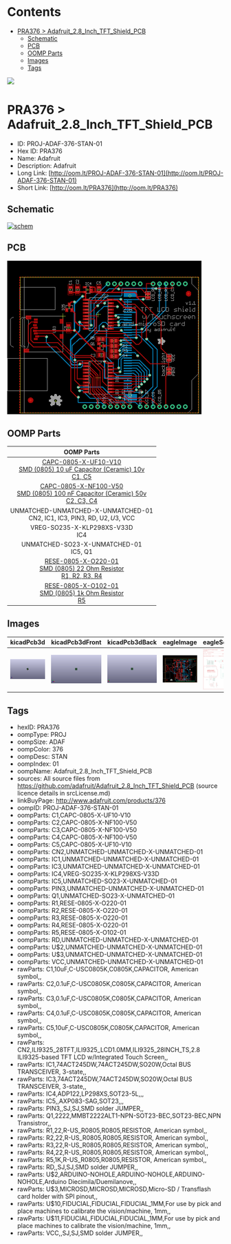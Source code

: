 



Contents
========

* [PRA376 > Adafruit_2.8_Inch_TFT_Shield_PCB](#pra376--adafruit_28_inch_tft_shield_pcb)
	* [Schematic](#schematic)
	* [PCB](#pcb)
	* [OOMP Parts](#oomp-parts)
	* [Images](#images)
	* [Tags](#tags)
  
![][im]
# PRA376 > Adafruit_2.8_Inch_TFT_Shield_PCB

- ID: PROJ-ADAF-376-STAN-01
- Hex ID: PRA376
- Name: Adafruit
- Description: Adafruit
- Long Link: [http://oom.lt/PROJ-ADAF-376-STAN-01](http://oom.lt/PROJ-ADAF-376-STAN-01)
- Short Link: [http://oom.lt/PRA376](http://oom.lt/PRA376)

## Schematic
  
[![schem](eagleSchemImage.png)](eagleSchemImage.png)
## PCB
  
[![pcb](eagleImage.png)](eagleImage.png)
## OOMP Parts
  

|OOMP Parts|
| :---: |
|[CAPC-0805-X-UF10-V10<br> SMD (0805) 10 uF Capacitor (Ceramic) 10v<br> C1, C5](https://github.com/oomlout/oomlout_OOMP_parts/tree/main/CAPC-0805-X-UF10-V10/)|
|[CAPC-0805-X-NF100-V50<br> SMD (0805) 100 nF Capacitor (Ceramic) 50v<br> C2, C3, C4](https://github.com/oomlout/oomlout_OOMP_parts/tree/main/CAPC-0805-X-NF100-V50/)|
|UNMATCHED-UNMATCHED-X-UNMATCHED-01<BR>CN2, IC1, IC3, PIN3, RD, U$2, U$3, VCC|
|VREG-SO235-X-KLP298XS-V33D<BR>IC4|
|UNMATCHED-SO23-X-UNMATCHED-01<BR>IC5, Q1|
|[RESE-0805-X-O220-01<br> SMD (0805) 22 Ohm Resistor<br> R1, R2, R3, R4](https://github.com/oomlout/oomlout_OOMP_parts/tree/main/RESE-0805-X-O220-01/)|
|[RESE-0805-X-O102-01<br> SMD (0805) 1k Ohm Resistor<br> R5](https://github.com/oomlout/oomlout_OOMP_parts/tree/main/RESE-0805-X-O102-01/)|

## Images
  
  

|kicadPcb3d|kicadPcb3dFront|kicadPcb3dBack|eagleImage|eagleSchemImage|
| :---: | :---: | :---: | :---: | :---: |
|[![kicadPcb3d](kicadPcb3d_140.png)](kicadPcb3d.png)|[![kicadPcb3dFront](kicadPcb3dFront_140.png)](kicadPcb3dFront.png)|[![kicadPcb3dBack](kicadPcb3dBack_140.png)](kicadPcb3dBack.png)|[![eagleImage](eagleImage_140.png)](eagleImage.png)|[![eagleSchemImage](eagleSchemImage_140.png)](eagleSchemImage.png)|

## Tags

- hexID: PRA376
- oompType: PROJ
- oompSize: ADAF
- oompColor: 376
- oompDesc: STAN
- oompIndex: 01
- oompName: Adafruit_2.8_Inch_TFT_Shield_PCB
- sources: All source files from https://github.com/adafruit/Adafruit_2.8_Inch_TFT_Shield_PCB (source licence details in srcLicense.md)
- linkBuyPage: http://www.adafruit.com/products/376
- oompID: PROJ-ADAF-376-STAN-01
- oompParts: C1,CAPC-0805-X-UF10-V10
- oompParts: C2,CAPC-0805-X-NF100-V50
- oompParts: C3,CAPC-0805-X-NF100-V50
- oompParts: C4,CAPC-0805-X-NF100-V50
- oompParts: C5,CAPC-0805-X-UF10-V10
- oompParts: CN2,UNMATCHED-UNMATCHED-X-UNMATCHED-01
- oompParts: IC1,UNMATCHED-UNMATCHED-X-UNMATCHED-01
- oompParts: IC3,UNMATCHED-UNMATCHED-X-UNMATCHED-01
- oompParts: IC4,VREG-SO235-X-KLP298XS-V33D
- oompParts: IC5,UNMATCHED-SO23-X-UNMATCHED-01
- oompParts: PIN3,UNMATCHED-UNMATCHED-X-UNMATCHED-01
- oompParts: Q1,UNMATCHED-SO23-X-UNMATCHED-01
- oompParts: R1,RESE-0805-X-O220-01
- oompParts: R2,RESE-0805-X-O220-01
- oompParts: R3,RESE-0805-X-O220-01
- oompParts: R4,RESE-0805-X-O220-01
- oompParts: R5,RESE-0805-X-O102-01
- oompParts: RD,UNMATCHED-UNMATCHED-X-UNMATCHED-01
- oompParts: U$2,UNMATCHED-UNMATCHED-X-UNMATCHED-01
- oompParts: U$3,UNMATCHED-UNMATCHED-X-UNMATCHED-01
- oompParts: VCC,UNMATCHED-UNMATCHED-X-UNMATCHED-01
- rawParts: C1,10uF,C-USC0805K,C0805K,CAPACITOR, American symbol,,
- rawParts: C2,0.1uF,C-USC0805K,C0805K,CAPACITOR, American symbol,,
- rawParts: C3,0.1uF,C-USC0805K,C0805K,CAPACITOR, American symbol,,
- rawParts: C4,0.1uF,C-USC0805K,C0805K,CAPACITOR, American symbol,,
- rawParts: C5,10uF,C-USC0805K,C0805K,CAPACITOR, American symbol,,
- rawParts: CN2,ILI9325_28TFT,ILI9325_LCD1.0MM,ILI9325_28INCH_TS,2.8 ILI9325-based TFT LCD w/Integrated Touch Screen,,
- rawParts: IC1,74ACT245DW,74ACT245DW,SO20W,Octal BUS TRANSCEIVER, 3-state,,
- rawParts: IC3,74ACT245DW,74ACT245DW,SO20W,Octal BUS TRANSCEIVER, 3-state,,
- rawParts: IC4,ADP122,LP298XS,SOT23-5L,,,
- rawParts: IC5,,AXP083-SAG,SOT23,,,
- rawParts: PIN3,,SJ,SJ,SMD solder JUMPER,,
- rawParts: Q1,2222,MMBT2222ALT1-NPN-SOT23-BEC,SOT23-BEC,NPN Transistror,,
- rawParts: R1,22,R-US_R0805,R0805,RESISTOR, American symbol,,
- rawParts: R2,22,R-US_R0805,R0805,RESISTOR, American symbol,,
- rawParts: R3,22,R-US_R0805,R0805,RESISTOR, American symbol,,
- rawParts: R4,22,R-US_R0805,R0805,RESISTOR, American symbol,,
- rawParts: R5,1K,R-US_R0805,R0805,RESISTOR, American symbol,,
- rawParts: RD,,SJ,SJ,SMD solder JUMPER,,
- rawParts: U$2,ARDUINO-NOHOLE,ARDUINO-NOHOLE,ARDUINO-NOHOLE,Arduino Diecimila/Duemilanove,,
- rawParts: U$3,MICROSD,MICROSD,MICROSD,Micro-SD / Transflash card holder with SPI pinout,,
- rawParts: U$10,FIDUCIAL,FIDUCIAL,FIDUCIAL_1MM,For use by pick and place machines to calibrate the vision/machine, 1mm,,
- rawParts: U$11,FIDUCIAL,FIDUCIAL,FIDUCIAL_1MM,For use by pick and place machines to calibrate the vision/machine, 1mm,,
- rawParts: VCC,,SJ,SJ,SMD solder JUMPER,,



[im]: kicadPcb3d_450.png
